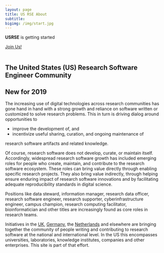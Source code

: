 ```yaml
---
layout: page
title: US RSE About
subtitle: 
bigimg: /img/start.jpg
---
```


**USRSE** is getting started 

<div class="get-started-wrap">
  <a class="btn btn-success btn-lg get-started-btn" href="https://github.com/cosden/usrseweb-new">Join Us!</a>
</div>
<br/>

## The United States (US) Research Software Engineer Community

## New for 2019

The increasing use of digital technologies across research communities has gone hand
in hand with a strong growth and reliance on software written or customized to solve
research problems. This in turn is driving dialog around opportunities to

  * improve the development of, and
  * incentivize useful sharing, curation, and ongoing maintenance of

research software artifacts and related knowledge.

Of course, research software does not develop, curate, or maintain itself. Accordingly,
widespread research software growth has included emerging roles for people who
create, maintain, and contribute to the research software ecosystem. These roles can
bring value directly through enabling specific research projects. They
also bring value indirectly, through helping ensure enduring impact of research
software innovations and by facilitating adequate reproducibility standards in
digital science.

Positions like data steward, information manager, research data
officer, research software engineer, research supporter, cyberinfrastructure
engineer, campus champion, research computing facilitator, bioinformatician and
other titles are increasingly found as core roles in research teams.

Initiatives in the [UK](http://rse.ac.uk/), [Germany](http://www.de-rse.org/en), the
[Netherlands](http://nl-rse.org) and elsewhere are bringing
together the community of people writing and contributing to research software at
the national and international level. In the US this encompasses
universities, laboratories, knowledge institutes, companies and other
enterprises. This site is part of that effort.
